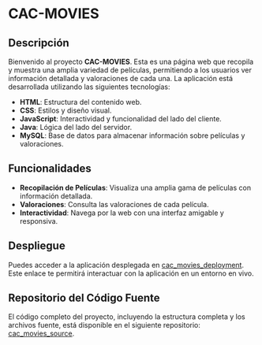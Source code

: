 # CAC-MOVIES 

## Descripción

Bienvenido al proyecto **CAC-MOVIES**. Esta es una página web que recopila y muestra una amplia variedad de películas, permitiendo a los usuarios ver información detallada y valoraciones de cada una. La aplicación está desarrollada utilizando las siguientes tecnologías:

- **HTML**: Estructura del contenido web.
- **CSS**: Estilos y diseño visual.
- **JavaScript**: Interactividad y funcionalidad del lado del cliente.
- **Java**: Lógica del lado del servidor.
- **MySQL**: Base de datos para almacenar información sobre películas y valoraciones.

## Funcionalidades

- **Recopilación de Películas**: Visualiza una amplia gama de películas con información detallada.
- **Valoraciones**: Consulta las valoraciones de cada película.
- **Interactividad**: Navega por la web con una interfaz amigable y responsiva.

## Despliegue

Puedes acceder a la aplicación desplegada en [cac_movies_deployment](https://fkz14.github.io/cac_movies_deployment/). Este enlace te permitirá interactuar con la aplicación en un entorno en vivo.

## Repositorio del Código Fuente

El código completo del proyecto, incluyendo la estructura completa y los archivos fuente, está disponible en el siguiente repositorio: [cac_movies_source](https://github.com/fkz14/cac_movies_source).

